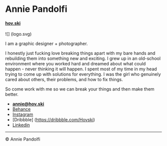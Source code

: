# Annie Pandolfi

#### [hov.ski](https://hov.ski)

![] (logo.svg)

I am a graphic designer + photographer.

I honestly just fucking love breaking things apart with my bare hands and rebuilding them into something new and exciting.
I grew up in an old-school environment where you worked hard and dreamed about what could happen - never thinking it will happen. I spent most of my time in my head trying to come up with solutions for everything. I was the girl who genuinely cared about others, their problems, and how to fix things.

So come work with me so we can break your things and then make them better.

- **[annie@hov.ski](mailto:annie@hov.ski)**
- [Behance](https://www.behance.net/hovskii)
- [Instagram](https://www.instagram.com/h0vski)
- [Dribbble] (https://dribbble.com/Hovski)
- [Linkedin]()

---

© Annie Pandolfi
